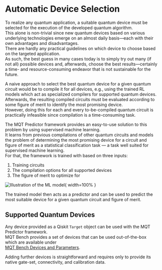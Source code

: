 # Automatic Device Selection

To realize any quantum application, a suitable quantum device must be selected for the execution of the developed quantum algorithm.  
This alone is non-trivial since new quantum devices based on various underlying technologies emerge on an almost daily basis—each with their own advantages and disadvantages.  
There are hardly any practical guidelines on which device to choose based on the targeted application.  
As such, the best guess in many cases today is to simply try out many (if not all) possible devices and, afterwards, choose the best results—certainly a time- and resource-consuming endeavor that is not sustainable for the future.

A naive approach to select the best quantum device for a given quantum circuit would be to compile it for all devices, e.g., using the trained RL models which act as specialized compilers for supported quantum devices.  
Afterwards, the resulting compiled circuits must be evaluated according to some figure of merit to identify the most promising device.  
However, doing this for each and every to-be-compiled quantum circuit is practically infeasible since compilation is a time-consuming task.

The MQT Predictor framework provides an easy-to-use solution to this problem by using supervised machine learning.  
It learns from previous compilations of other quantum circuits and models the problem of determining the most promising device for a circuit and figure of merit as a statistical classification task — a task well suited for supervised machine learning.  
For that, the framework is trained with based on three inputs:

1. Training circuits  
2. The compilation options for all supported devices  
3. The figure of merit to optimize for  

![Illustration of the ML model](/_static/ml.png){ width=100% }

The trained model then acts as a predictor and can be used to predict the most suitable device for a given quantum circuit and figure of merit.

## Supported Quantum Devices

Any device provided as a Qiskit `Target` object can be used with the MQT Predictor framework.  
MQT Bench provides a set of devices that can be used out-of-the-box which are available under  
[MQT Bench Devices and Parameters](https://mqt.readthedocs.io/projects/bench/en/latest/parameter.html).

Adding further devices is straightforward and requires only to provide its native gate-set, connectivity, and calibration data.